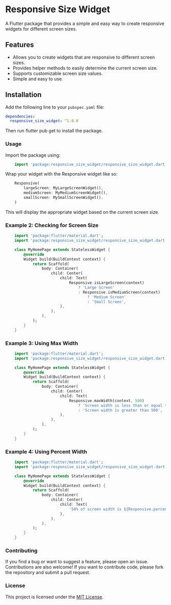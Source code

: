 # Responsive Size Widget

A Flutter package that provides a simple and easy way to create responsive widgets for different screen sizes.

## Features

- Allows you to create widgets that are responsive to different screen sizes.
- Provides helper methods to easily determine the current screen size.
- Supports customizable screen size values.
- Simple and easy to use.

## Installation

Add the following line to your `pubspec.yaml` file:

```yaml
dependencies:
  responsive_size_widget: ^1.0.0
```

Then run flutter pub get to install the package.

### Usage

Import the package using:

```dart
    import 'package:responsive_size_widget/responsive_size_widget.dart';
```

Wrap your widget with the Responsive widget like so:

```dart
    Responsive(
        largeScreen: MyLargeScreenWidget(),
        mediumScreen: MyMediumScreenWidget(),
        smallScreen: MySmallScreenWidget(),
    )
```

This will display the appropriate widget based on the current screen size.

### Example 2: Checking for Screen Size

```dart
    import 'package:flutter/material.dart';
    import 'package:responsive_size_widget/responsive_size_widget.dart';

    class MyHomePage extends StatelessWidget {
        @override
        Widget build(BuildContext context) {
            return Scaffold(
                body: Container(
                    child: Center(
                        child: Text(
                            Responsive.isLargeScreen(context)
                                ? 'Large Screen'
                                : Responsive.isMediumScreen(context)
                                    ? 'Medium Screen'
                                    : 'Small Screen',
                        ),
                    ),
                ),
            );
        }
    }

```

### Example 3: Using Max Width

```dart
    import 'package:flutter/material.dart';
    import 'package:responsive_size_widget/responsive_size_widget.dart';

    class MyHomePage extends StatelessWidget {
        @override
        Widget build(BuildContext context) {
            return Scaffold(
                body: Container(
                    child: Center(
                        child: Text(
                            Responsive.maxWidth(context, 500)
                                ? 'Screen width is less than or equal to 500'
                                : 'Screen width is greater than 500',
                        ),
                    ),
                ),
            );
        }
    }


```

### Example 4: Using Percent Width

```dart
    import 'package:flutter/material.dart';
    import 'package:responsive_size_widget/responsive_size_widget.dart';

    class MyHomePage extends StatelessWidget {
        @override
        Widget build(BuildContext context) {
            return Scaffold(
                body: Container(
                    child: Center(
                        child: Text(
                            '50% of screen width is ${Responsive.percentWidth(context, 50)}',
                        ),
                    ),
                ),
            );
        }
    }

```

### Contributing

If you find a bug or want to suggest a feature, please open an issue. Contributions are also welcome! If you want to contribute code, please fork the repository and submit a pull request.

### License

This project is licensed under the [MIT License](LICENSE).
